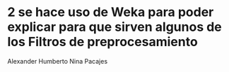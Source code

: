 # 2 se hace uso de Weka para poder explicar para que sirven algunos de los Filtros de preprocesamiento
Alexander Humberto Nina Pacajes
